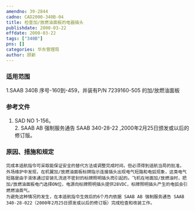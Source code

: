 ```yaml
---
amendno: 39-2844  
cadno: CAD2000-340B-04  
title: 检查加/放燃油面板的电器插头  
publishdate: 2000-03-22  
effdate: 2000-03-22  
tags: ["340B"]  
pns: []  
categories: 华东管理局  
author: 顾新  
---
```

  
### 适用范围  
1.SAAB 340B 序号-160到-459，并装有P/N 7239160-505 的加/放燃油面板  
  
<!--more-->  
### 参考文件  
1. SAD NO 1-156。  
    2. SAAB AB 强制服务通告 SAAB 340-28-22 ,2000年2月25日颁发或以后的修订版。  
  
### 原因、措施和规定  
    完成本适航指令可采取能保证安全的替代方法或调整完成时间，但必须得到适航当局的批准。  
    外场维护中发现，在机翼加/放燃油面板标牌指示连接插头出现电气短路和电弧现象，这类电气短路是由于液体通过安装孔流进不密封的标牌照明插头而引起的。飞机在地面加/放燃油时，把加/放燃油面板电门选择ON位，电源向标牌照明插头提供28VDC，标牌照明插头产生的电弧会引燃燃油蒸气。  
    为避免这种情况的发生，在本适航指令生效后的6个月内依据 SAAB AB 强制服务通告 SAAB 340-28-022（2000年2月25日颁发或以后的修订版）完成检查和改装工作。  
  
